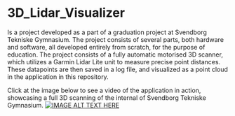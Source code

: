 # 3D_Lidar_Visualizer

Is a project developed as a part of a graduation project at Svendborg Tekniske Gymnasium.
The project consists of several parts, both hardware and software, all developed entirely from scratch, for the purpose of education. The project consists of a fully automatic motorised 3D scanner, which utilizes a Garmin Lidar Lite unit to measure precise point distances. These datapoints are then saved in a log file, and visualized as a point cloud in the application in this repository.

Click at the image below to see a video of the application in action, showcasing a full 3D scanning of the internal of Svendborg Tekniske Gymnasium.
[![IMAGE ALT TEXT HERE](https://img.youtube.com/vi/49rYWJ-ClfY/0.jpg)](https://www.youtube.com/watch?v=49rYWJ-ClfY)
